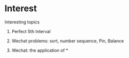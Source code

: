 # Interest
Interesting topics 

1. Perfect 5th Interval 

2. Wechat problems: sort, number sequence, Pin, Balance

3. Wechat: the application of *

